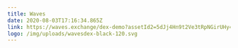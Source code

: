 ```yaml
---
title: Waves
date: 2020-08-03T17:16:34.865Z
link: https://waves.exchange/dex-demo?assetId2=5dJj4Hn9t2Ve3tRpNGirUHy4yBK6qdJRAJYV21yPPuGz&assetId1=8LQW8f7P5d5PZM7GtZEBgaqRPGSzS3DfPuiXrURJ4AJS
logo: /img/uploads/wavesdex-black-120.svg
---
```

